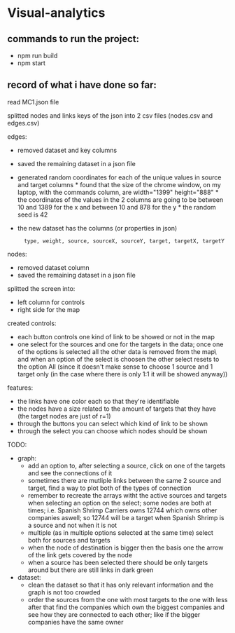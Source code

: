 # Visual-analytics

## commands to run the project:
* npm run build
* npm start

## record of what i have done so far:

read MC1.json file

splitted nodes and links keys of the json into 2 csv files (nodes.csv and edges.csv)

edges:
* removed dataset and key columns
* saved the remaining dataset in a json file
* generated random coordinates for each of the unique values in source and target columns
        * found that the size of the chrome window, on my laptop, with the commands column, are width="1399" height="888"
        * the coordinates of the values in the 2 columns are going to be between 10 and 1389 for the x and between 10 and 878 for the y
        * the random seed is 42
* the new dataset has the columns (or properties in json)

        type, weight, source, sourceX, sourceY, target, targetX, targetY

nodes:
* removed dataset column
* saved the remaining dataset in a json file

splitted the screen into:
* left column for controls
* right side for the map

created controls:
* each button controls one kind of link to be showed or not in the map
* one select for the sources and one for the targets in the data; once one of the options is selected all the other data is removed from the map\\
and when an option of the select is choosen the other select resets to the option All (since it doesn't make sense to choose 1 source and 1 target only (in the case where there is only 1:1 it will be showed anyway)) 

features:
* the links have one color each so that they're identifiable
* the nodes have a size related to the amount of targets that they have (the target nodes are just of r=1)
* through the buttons you can select which kind of link to be shown
* through the select you can choose which nodes should be shown

TODO:
* graph:
  * add an option to, after selecting a source, click on one of the targets and see the connections of it 
  * sometimes there are mutliple links between the same 2 source and target, find a way to plot both of the types of connection
  * remember to recreate the arrays witht the active sources and targets when selecting an option on the select; some nodes are both at times; i.e. Spanish Shrimp  Carriers owns 12744 which owns other companies aswell; so 12744 will be a target when Spanish Shrimp is a source and not when it is not 
  * multiple (as in multiple options selected at the same time) select both for sources and targets
  * when the node of destination is bigger then the basis one the arrow of the link gets covered by the node
  * when a source has been selected there should be only targets around but there are still links in dark green
* dataset:
  * clean the dataset so that it has only relevant information and the graph is not too crowded
  * order the sources from the one with most targets to the one with less
after that find the companies which own the biggest companies and see how they are connected to each other;
like if the bigger companies have the same owner
